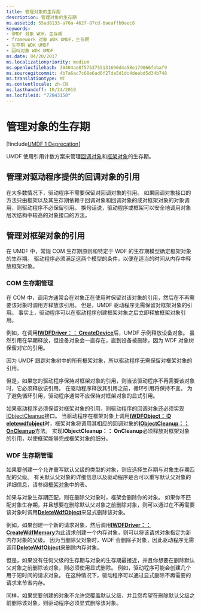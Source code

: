 ```yaml
---
title: 管理对象的生存期
description: 管理对象的生存期
ms.assetid: 55ad8133-a70a-462f-87cd-6aeaffb0aec8
keywords:
- UMDF 对象 WDK，生存期
- framework 对象 WDK UMDF，生存期
- 生存期 WDK UMDF
- 回叫对象 WDK UMDF
ms.date: 04/20/2017
ms.localizationpriority: medium
ms.openlocfilehash: 30404ae8f5753755131690d4a58e179066febaf9
ms.sourcegitcommit: 4b7a6ac7c68e6ad6f27da5d1dc4deabd5d34b748
ms.translationtype: MT
ms.contentlocale: zh-CN
ms.lasthandoff: 10/24/2019
ms.locfileid: "72843150"
---
```

# <a name="managing-the-lifetime-of-objects"></a>管理对象的生存期


[!include[UMDF 1 Deprecation](../umdf-1-deprecation.md)]

UMDF 使用引用计数方案来管理[回调对象](creating-callback-objects.md)和[框架对象](framework-objects.md)的生存期。

## <a name="managing-references-to-driver-supplied-callback-objects"></a>管理对驱动程序提供的回调对象的引用


在大多数情况下，驱动程序不需要保留对回调对象的引用。 如果回调对象接口的方法只由框架以及其生存期依赖于回调对象和回调对象的成对框架对象的对象调用，则驱动程序不必保留引用。 换句话说，驱动程序或框架可以安全地调用对象层次结构中较高的对象接口的方法。

## <a name="managing-references-to-framework-objects"></a>管理对框架对象的引用


在 UMDF 中，常规 COM 生存期原则和特定于 WDF 的生存期模型确定框架对象的生存期。 驱动程序必须满足这两个模型的条件，以便在适当的时间从内存中释放框架对象。

### <a name="com-lifetime-management"></a>COM 生存期管理

在 COM 中，调用方通常会在对象正在使用时保留对该对象的引用，然后在不再需要该对象时调用方释放该引用。 但是，UMDF 驱动程序无需保留对框架对象的引用。 事实上，驱动程序可以在驱动程序创建框架对象之后立即释放框架对象引用。

例如，在调用[**IWDFDriver：： CreateDevice**](https://docs.microsoft.com/windows-hardware/drivers/ddi/wudfddi/nf-wudfddi-iwdfdriver-createdevice)后，UMDF 示例释放设备对象。 虽然引用在早期释放，但设备对象会一直存在，直到设备被删除，因为 WDF 对象树保留对它的引用。

因为 UMDF 跟踪对象树中的所有框架对象，所以驱动程序无需保留对框架对象的引用。

但是，如果您的驱动程序保持对框架对象的引用，则当该驱动程序不再需要该对象时，它必须释放该引用。 在驱动程序释放其引用之前，循环引用将保持不变。 为了避免循环引用，驱动程序通常不应保持对框架对象的显式引用。

如果驱动程序必须保留对框架对象的引用，则驱动程序的回调对象还必须实现[IObjectCleanup](https://docs.microsoft.com/windows-hardware/drivers/ddi/wudfddi/nn-wudfddi-iobjectcleanup)接口。 当驱动程序在框架对象上调用[**IWDFObject：:D eletewdfobject**](https://docs.microsoft.com/windows-hardware/drivers/ddi/wudfddi/nf-wudfddi-iwdfobject-deletewdfobject)时，框架对象将调用其相应的回调对象的[**IObjectCleanup：： OnCleanup**](https://docs.microsoft.com/windows-hardware/drivers/ddi/wudfddi/nf-wudfddi-iobjectcleanup-oncleanup)方法。 实现**IObjectCleanup：： OnCleanup**必须释放对框架对象的引用，以使框架能够完成框架对象的细分。

### <a name="wdf-lifetime-management"></a>WDF 生存期管理

如果要创建一个允许重写默认父级的类型的对象，则应选择生存期与对象生存期匹配的父级。 有关默认父对象的详细信息以及驱动程序是否可以重写默认父对象的详细信息，请参阅[框架对象](framework-objects.md)中的表。

如果与对象生存期匹配，则在删除父对象时，框架会删除你的对象。 如果你不匹配对象生存期，并且想要在删除默认父对象之前删除对象，则可以通过在不再需要该对象时调用[**DeleteWdfObject**](https://docs.microsoft.com/windows-hardware/drivers/ddi/wudfddi/nf-wudfddi-iwdfobject-deletewdfobject)来显式删除该对象。

例如，如果创建一个新的请求对象，然后调用[**IWDFDriver：： CreateWdfMemory**](https://docs.microsoft.com/windows-hardware/drivers/ddi/wudfddi/nf-wudfddi-iwdfdriver-createwdfmemory)为此请求创建一个内存对象，则可以将该请求对象指定为新内存对象的父级。 因为当删除父对象时，WDF 会删除子对象，因此驱动程序无需调用[**DeleteWdfObject**](https://docs.microsoft.com/windows-hardware/drivers/ddi/wudfddi/nf-wudfddi-iwdfobject-deletewdfobject)来删除内存对象。

但是，如果没有任何父级的生存期与对象的生存期最接近，并且你想要在删除默认父对象之前删除该对象，则必须使用显式删除。 例如，驱动程序可能会创建几个用于短时间的请求对象。 在这种情况下，驱动程序可以通过显式删除不再需要的请求来节省内存。

同样，如果您要创建的对象不允许您覆盖默认父级，并且您希望在删除默认父级之前删除该对象，则驱动程序必须显式删除该对象。

 

 





